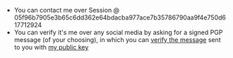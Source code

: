 - You can contact me over Session @ 05f96b7905e3b65c6dd362e64bdacba977ace7b35786790aa9f4e750d617712924
- You can verify it's me over any social media by asking for a signed PGP message (of your choosing), in which you can [verify the message](https://pgptool.org/) sent to you with [my public key](https://github.com/6ce/6ce/blob/main/pgp.txt)
